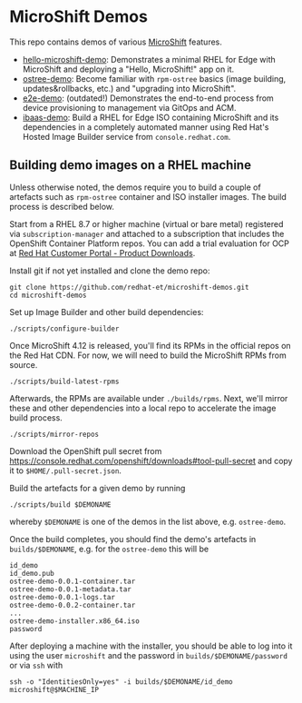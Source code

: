 # MicroShift Demos

This repo contains demos of various [MicroShift](https://github.com/openshift/microshift) features.

* [hello-microshift-demo](https://github.com/redhat-et/microshift-demos/tree/main/demos/hello-microshift-demo): Demonstrates a minimal RHEL for Edge with MicroShift and deploying a "Hello, MicroShift!" app on it.
* [ostree-demo](https://github.com/redhat-et/microshift-demos/tree/main/demos/ostree-demo): Become familiar with `rpm-ostree` basics (image building, updates&rollbacks, etc.) and "upgrading into MicroShift".
* [e2e-demo](https://github.com/redhat-et/microshift-demos/tree/main/demos/e2e-demo): (outdated!) Demonstrates the end-to-end process from device provisioning to management via GitOps and ACM.
* [ibaas-demo](https://github.com/redhat-et/microshift-demos/tree/main/demos/ibaas-demo): Build a RHEL for Edge ISO containing MicroShift and its dependencies in a completely automated manner using Red Hat's Hosted Image Builder service from `console.redhat.com`.

## Building demo images on a RHEL machine

Unless otherwise noted, the demos require you to build a couple of artefacts such as `rpm-ostree` container and ISO installer images. The build process is described below.

Start from a RHEL 8.7 or higher machine (virtual or bare metal) registered via `subscription-manager` and attached to a subscription that includes the OpenShift Container Platform repos. You can add a trial evaluation for OCP at [Red Hat Customer Portal - Product Downloads](https://access.redhat.com/downloads).

Install git if not yet installed and clone the demo repo:

    git clone https://github.com/redhat-et/microshift-demos.git
    cd microshift-demos

Set up Image Builder and other build dependencies:

    ./scripts/configure-builder

Once MicroShift 4.12 is released, you'll find its RPMs in the official repos on the Red Hat CDN. For now, we will need to build the MicroShift RPMs from source.

    ./scripts/build-latest-rpms

Afterwards, the RPMs are available under `./builds/rpms`. Next, we'll mirror these and other dependencies into a local repo to accelerate the image build process.

    ./scripts/mirror-repos

Download the OpenShift pull secret from https://console.redhat.com/openshift/downloads#tool-pull-secret and copy it to `$HOME/.pull-secret.json`.

Build the artefacts for a given demo by running

    ./scripts/build $DEMONAME

whereby `$DEMONAME` is one of the demos in the list above, e.g. `ostree-demo`.

Once the build completes, you should find the demo's artefacts in `builds/$DEMONAME`, e.g. for the `ostree-demo` this will be

    id_demo
    id_demo.pub
    ostree-demo-0.0.1-container.tar
    ostree-demo-0.0.1-metadata.tar
    ostree-demo-0.0.1-logs.tar
    ostree-demo-0.0.2-container.tar
    ...
    ostree-demo-installer.x86_64.iso
    password

After deploying a machine with the installer, you should be able to log into it using the user `microshift` and the password in `builds/$DEMONAME/password` or via `ssh` with

    ssh -o "IdentitiesOnly=yes" -i builds/$DEMONAME/id_demo microshift@$MACHINE_IP